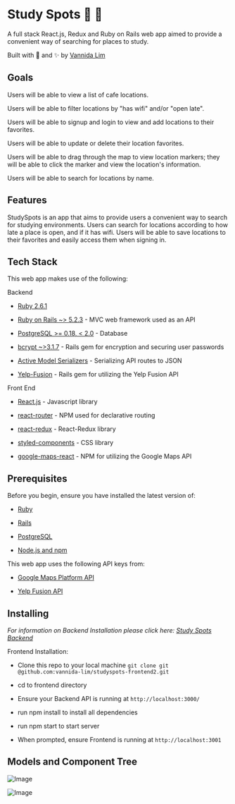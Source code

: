 **Study Spots** 📍 📝
===================

A full stack React.js, Redux and Ruby on Rails web app aimed to provide
a convenient way of searching for places to study.

Built with 💖 and ✨ by [Vannida
Lim](https://github.com/vannida-lim)

**Goals**
---------

Users will be able to view a list of cafe locations.

Users will be able to filter locations by "has wifi" and/or "open late".

Users will be able to signup and login to view and add locations to
their favorites.

Users will be able to update or delete their location favorites.

Users will be able to drag through the map to view location markers;
they will be able to click the marker and view the location's
information.

Users will be able to search for locations by name.

**Features**
------------

StudySpots is an app that aims to provide users a convenient way to
search for studying environments. Users can search for locations
according to how late a place is open, and if it has wifi. Users will be
able to save locations to their favorites and easily access them when
signing in.

**Tech Stack**
--------------

This web app makes use of the following:

Backend

-   [Ruby 2.6.1](https://www.ruby-lang.org/en/)

-   [Ruby on Rails ~> 5.2.3](https://rubyonrails.org/) - MVC web framework used as an API

-   [PostgreSQL >= 0.18, < 2.0](https://www.postgresql.org/) - Database

-   [bcrypt ~>3.1.7](https://github.com/codahale/bcrypt-ruby) - Rails gem for encryption and securing user passwords

-   [Active Model Serializers](https://github.com/rails-api/active_model_serializers) - Serializing API routes to JSON

-   [Yelp-Fusion](https://github.com/erikgrueter1/yelp-fusion) - Rails gem for utilizing the Yelp Fusion API


Front End

-   [React.js](https://reactjs.org/) - Javascript library

-   [react-router](https://github.com/ReactTraining/react-router#readme) - NPM used for declarative routing

-   [react-redux](https://react-redux.js.org/) - React-Redux library

-   [styled-components](https://www.styled-components.com/) - CSS library

-   [google-maps-react](https://github.com/fullstackreact/google-maps-react) - NPM for utilizing the Google Maps API

**Prerequisites**
-----------------

Before you begin, ensure you have installed the latest version of:

-   [Ruby](https://www.ruby-lang.org/en/)

-   [Rails](https://rubyonrails.org/)

-   [PostgreSQL](https://www.postgresql.org/)

-   [Node.js and npm](https://nodejs.org/en/)

This web app uses the following API keys from:

-   [Google Maps Platform API](https://developers.google.com/maps/documentation)

-   [Yelp Fusion API](https://www.yelp.com/fusion)

**Installing**
--------------

*For information on Backend Installation please click here: [Study Spots Backend](https://github.com/vannida-lim/studyspots-backend)*

Frontend Installation:

-   Clone this repo to your local machine `git clone git @github.com:vannida-lim/studyspots-frontend2.git`

-   cd to frontend directory

-   Ensure your Backend API is running at `http://localhost:3000/`
-   run npm install to install all dependencies

-   run npm start to start server

-   When prompted, ensure Frontend is running at `http://localhost:3001`

 **Models and Component Tree**
-----------------------------------------------
![Image](https://imgur.com/VitdDxR)

![Image](https://imgur.com/8AUhmcB)